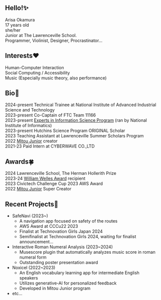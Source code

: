## Hello!✨
Arisa Okamura  
17 years old  
she/her  
Junior at The Lawrenceville School.  
Programmer, Violinist, Designer, Procrastinator...  

## Interests❤️
Human-Computer Interaction  
Social Computing / Accessibility  
Music (Especially music theory, also performance)  

## Bio🎃
2024-present Technical Trainee at National Institute of Advanced Industrial Science and Technology  
2023-present Co-Captain of FTC Team 11166  
2023-present [Experts in Information Science Program](https://www.nii.ac.jp/tatsujin/en/) (ran by National Institute of Informatics)  
2023-present Hutchins Science Program ORIGINAL Scholar  
2023 Teaching Assistant at Lawrenceville Summer Scholars Program  
2022 [Mitou Junior](https://jr.mitou.org/english/) creator  
2021-23 Paid Intern at CYBERWAVE CO.,LTD

## Awards🍀
2024 Lawrenceville School, The Herman Hollerith Prize  
2023-24 [William Welles Award](https://www.lawrenceville.org/life-at-lawrenceville/news-events/news-detail/~board/sliders/post/william-welles-award) recipient  
2023 Civictech Challenge Cup 2023 AWS Award  
2022 [Mitou Junior](https://jr.mitou.org/english/) Super Creator 

## Recent Projects🧶
* SafeNavi (2023~)
  * A navigation app focused on safety of the routes
  * AWS Award at CCCu22 2023
  * Finalist at Technovation Girls Japan 2024
  * Semifinalist at Technovation Girls 2024, waiting for finalist announcement...
* Interactive Roman Numeral Analysis (2023~2024)
  * Musescore plugin that automatically analyzes music score in roman numeral form
  * Outstanding poster presentation award
* Noxicel (2022~2023)
  * An English vocabulary learning app for intermediate English speakers
  * Utilizes generative-AI for personalized feedback
  * Developed in Mitou Junior program
* etc...
